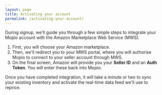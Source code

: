```yaml
---
layout: page
title: Activating your account
permalink: /activating-your-account/
---
```


During signup, we'll guide you through a few simple steps to integrate your Mopio account with the Amazon Marketplace Web Service (MWS).

1. First, you will choose your Amazon marketplace.
2. Then, we'll redirect you to your MWS portal, where you will authorise Mopio to connect to your seller account through MWS.
3. On the final screen, Amazon will provide you your **Seller ID** and an **Auth Token**. You will enter these back into Mopio.

Once you have completed integration, it will take a minute or two to sync your existing inventory and activate the real-time data feed we'll use to reprice.

